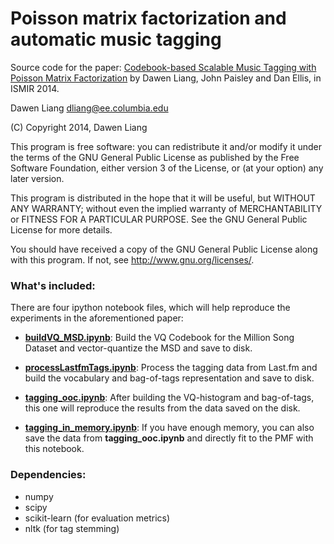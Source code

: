 Poisson matrix factorization and automatic music tagging
======

Source code for the paper:
[Codebook-based Scalable Music Tagging with Poisson Matrix Factorization](http://www.ee.columbia.edu/~dliang/publications/LiangPE14-codebook.pdf) by Dawen Liang, John Paisley and Dan Ellis, in ISMIR 2014. 

Dawen Liang
dliang@ee.columbia.edu

(C) Copyright 2014, Dawen Liang

This program is free software: you can redistribute it and/or modify it under the terms of the GNU General Public License as published by the Free Software Foundation, either version 3 of the License, or (at your option) any later version.

This program is distributed in the hope that it will be useful, but WITHOUT ANY WARRANTY; without even the implied warranty of MERCHANTABILITY or FITNESS FOR A PARTICULAR PURPOSE.  See the GNU General Public License for more details.

You should have received a copy of the GNU General Public License along with this program.  If not, see <http://www.gnu.org/licenses/>.


### What's included:

There are four ipython notebook files, which will help reproduce the experiments in the aforementioned paper:

* [**buildVQ_MSD.ipynb**](http://nbviewer.ipython.org/github/dawenl/stochastic_PMF/blob/master/code/buildVQ_MSD.ipynb): Build the VQ Codebook for the Million Song Dataset and vector-quantize the MSD and save to disk.

* [**processLastfmTags.ipynb**](http://nbviewer.ipython.org/github/dawenl/stochastic_PMF/blob/master/code/processLastfmTags.ipynb): Process the tagging data from Last.fm and build the vocabulary and bag-of-tags representation and save to disk.

* [**tagging_ooc.ipynb**](http://nbviewer.ipython.org/github/dawenl/stochastic_PMF/blob/master/code/tagging_ooc.ipynb): After building the VQ-histogram and bag-of-tags, this one will reproduce the results from the data saved on the disk.

* [**tagging_in_memory.ipynb**](http://nbviewer.ipython.org/github/dawenl/stochastic_PMF/blob/master/code/tagging_in_memory.ipynb): If you have enough memory, you can also save the data from **tagging_ooc.ipynb** and directly fit to the PMF with this notebook.

### Dependencies:
* numpy 
* scipy
* scikit-learn (for evaluation metrics)
* nltk (for tag stemming)
